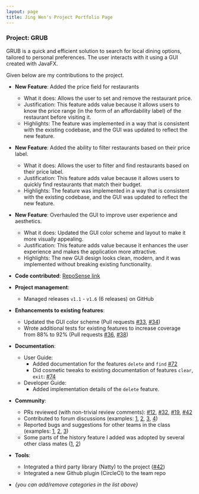 ```yaml
---
layout: page
title: Jing Wen's Project Portfolio Page
---
```


### Project: GRUB

GRUB is a quick and efficient solution to search for local dining options, tailored to personal preferences. The user interacts with it using a GUI created with JavaFX.

Given below are my contributions to the project.

* **New Feature**: Added the price field for restaurants
  * What it does: Allows the user to set and remove the restaurant price.
  * Justification: This feature adds value because it allows users to know the price range (in the form of an affordability label) of the restaurant before visiting it.
  * Highlights: The feature was implemented in a way that is consistent with the existing codebase, and the GUI was updated to reflect the new feature.

* **New Feature**: Added the ability to filter restaurants based on their price label.
  * What it does: Allows the user to filter and find restaurants based on their price label.
  * Justification: This feature adds value because it allows users to quickly find restaurants that match their budget.
  * Highlights: The feature was implemented in a way that is consistent with the existing codebase, and the GUI was updated to reflect the new feature.

* **New Feature**: Overhauled the GUI to improve user experience and aesthetics.
  * What it does: Updated the GUI color scheme and layout to make it more visually appealing.
  * Justification: This feature adds value because it enhances the user experience and makes the application more attractive.
  * Highlights: The new GUI design looks clean, modern, and it was implemented without breaking existing functionality.
    
* **Code contributed**: [RepoSense link](https://nus-cs2103-ay2425s1.github.io/tp-dashboard/?search=f12-3&sort=groupTitle&sortWithin=title&timeframe=commit&mergegroup=&groupSelect=groupByRepos&breakdown=true&checkedFileTypes=docs~functional-code~test-code~other&since=2024-09-20&tabOpen=true&tabType=authorship&tabAuthor=shotnothing&tabRepo=AY2425S1-CS2103-F12-3%2Ftp%5Bmaster%5D&authorshipIsMergeGroup=false&authorshipFileTypes=docs~functional-code~test-code&authorshipIsBinaryFileTypeChecked=false&authorshipIsIgnoredFilesChecked=false)

* **Project management**:
  * Managed releases `v1.1` - `v1.6` (6 releases) on GitHub

* **Enhancements to existing features**:
  * Updated the GUI color scheme (Pull requests [\#33](), [\#34]())
  * Wrote additional tests for existing features to increase coverage from 88% to 92% (Pull requests [\#36](), [\#38]())

* **Documentation**:
  * User Guide:
    * Added documentation for the features `delete` and `find` [\#72]()
    * Did cosmetic tweaks to existing documentation of features `clear`, `exit`: [\#74]()
  * Developer Guide:
    * Added implementation details of the `delete` feature.

* **Community**:
  * PRs reviewed (with non-trivial review comments): [\#12](), [\#32](), [\#19](), [\#42]()
  * Contributed to forum discussions (examples: [1](), [2](), [3](), [4]())
  * Reported bugs and suggestions for other teams in the class (examples: [1](), [2](), [3]())
  * Some parts of the history feature I added was adopted by several other class mates ([1](), [2]())

* **Tools**:
  * Integrated a third party library (Natty) to the project ([\#42]())
  * Integrated a new Github plugin (CircleCI) to the team repo

* _{you can add/remove categories in the list above}_
